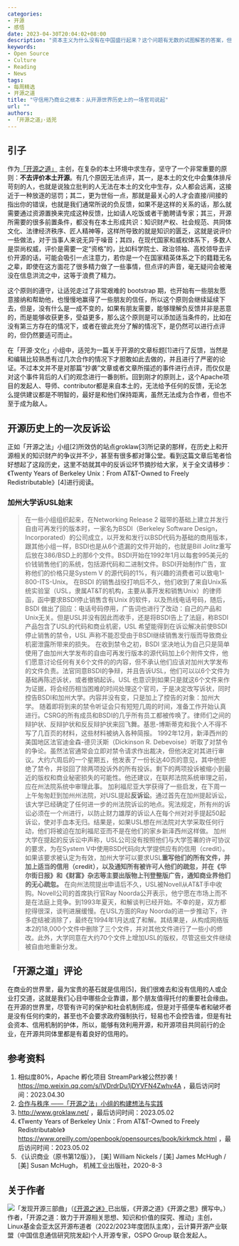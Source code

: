 ```yaml
---
categories:
- 开源
- 感悟
date: 2023-04-30T20:04:02+08:00
description: "资本主义为什么没有在中国盛行起来？这个问题有无数的试图解答的答案，但是历史是无法像计算机程序那样进行重演的，这也是科学不区分成功和失败，只有路径不同。为什么那么多的开源项目失败了？作为非科学实验，我们需要紧盯着哪些成功的项目！它们在关键的决策方面做对了什么！"
keywords:
- Open Source
- Culture
- Reading
- News
tags:
- 每周精选
- 开源之道
title: "守信用乃商业之根本：从开源世界历史上的一场官司说起"
url: ""
authors:
- 「开源之道」·适兕
---
```


## 引子

作为[「开源之道」](.) 主创，在复杂的本土环境中求生存，坚守了一个非常重要的原则：**不去评价本土开源**。有几个原因无法点评，其一，是本土的文化中会集体排斥苛刻的人，也就是说独立批判的人无法在本土的文化中生存，众人都会远离，这接近于一种放逐的惩罚；其二，更为世俗一点，那就是最关心的人才会直接/间接的指出你的错误，也就是我们通常所说的负反馈，如果不是这样的关系的话，那么就需要通过资源置换来完成这种反馈，比如请人吃饭或者干脆聘请专家；其三，开源所需要的很多前置条件，都没有在本土形成共识：知识财产权、社会规范、共同体文化、法律经济秩序、匠人精神等，这样所导致的就是知识的匮乏，这就是说评价一些做法，对于当事人来说无异于噪音；其四，在现代国家和威权体系下，多数人是崇尚权威，评价是需要一定“资格”的，比如科学院士、政治领袖、高校领导去评价开源的话，可能会吸引一点注意力，若你是一个在国家精英体系之下的籍籍无名之辈，即使在这方面花了很多精力做了一些事情，但点评的声音，毫无疑问会被淹没在信息洪流之中，这等于浪费了精力。

这个原则的遵守，让适兕走过了非常艰难的 bootstrap 期，也开始有一些朋友愿意接纳和帮助他，也慢慢地赢得了一些朋友的信任，所以这个原则会继续延续下去，但是，没有什么是一成不变的，如果有朋友需要，能够理解负反馈并非是恶意的，而是能够收获更多，受益更多，那么这个原则是可以添加适当条件的，比如在没有第三方存在的情况下，或者在彼此充分了解的情况下，是仍然可以进行点评的，但仍然要适可而止。

在「开源·文化」小组中，适兕为一篇关于开源的文章标题[1]进行了反馈，当然是和编辑比较熟悉有过几次合作的情况下才胆敢如此去做的，并且进行了严密的论证。不过本文并不是对那篇“抄袭”文章或者文章所描述的事件进行点评，而仅仅是对这个事件背后的人们的观念进行一番剖析。回到刚才的原则上，这个Apache项目的发起人、导师、contributor都是来自本土的，无法给予任何的反馈，无论怎么提供建议都是不明智的，最好是和他们保持距离，虽然无法成为合作者，但也不至于成为敌人。

## 开源历史上的一次反诉讼

正如「开源之法」小组[2]所效仿的站点groklaw[3]所记录的那样，在历史上和开源相关的知识财产的争议并不少，甚至有很多都对簿公堂。看到这篇文章后笔者恰好想起了这段历史，这里不妨就其中的反诉讼环节摘抄给大家，关于全文请移步：《Twenty Years of Berkeley Unix：From AT&T-Owned to Freely Redistributable》[4]进行阅读。

### 加州大学诉USL始末

> 在一些小组组织起来，在Networking Release 2 磁带的基础上建立并发行自由可再发行的版本时，一家名为BSDI（Berkeley Software Design，Incorporated）的公司成立，以开发和发行以BSD代码为基础的商用版本，跟其他小组一样，BSDI也是从6个遗漏的文件开始的，也就是Bill Jolitz重写后放在386/BSD上的那6个文件。BSDI开始在1992年1月以每套995美元的价钱销售他们的系统，包括源代码和二进制文件。BSDI开始制作广告，宣称他们的价格只是System V 的源代码的1%，有兴趣的消费者可以致电1-800-ITS-Unix。
> 在BSDI 的销售战役打响后不久，他们收到了来自Unix系统实验室（USL，隶属AT&T的机构，主要从事开发和销售Unix）的律师函，函中要求BSDI停止销售含有Unix 的软件，以及热线电话号码，随后，BSDI 做出了回应：电话号码停用，广告词也进行了改动：自己的产品和Unix无关。但是USL并没有因此而收手，还是将BSDI告上了法庭，称BSDI产品包含了USL的代码和商业机密，USL 希望能得到在诉讼解决前使BSDI停止销售的禁令，USL 声称不能忍受由于BSDI继续销售发行版而导致商业机密泄露所带来的损失。
> 在收到禁令之初，BSDI 坚决地认为自己只是简单使用了由加州大学发布的自由可再发行版本的源代码加上6个附件文件，他们愿意讨论任何有关6个文件的的内容，但不承认他们应该对加州大学发布的文件负责。法官同意BSDI的争辩，并且告诉USL，他们可以以6个文件为基础再陈述诉状，或者撤销起诉。USL 也意识到如果只是就这6个文件来作为证据，将会经历相当困难的时间处理这个官司，于是决定改写诉状，同时控告BSDI和加州大学。内容并没有变，只是加上了控告的对象：加州大学。
> 随着即将到来的禁令听证会只有短短几周的时间，准备工作开始认真进行。CSRG的所有成员和BSDI的几乎所有员工都被传唤了。律师们之间的辩护状、反辩护状和反反辩护状来回飞舞。基思-博斯蒂克和我个人不得不写了几百页的材料，这些材料被纳入各种简报。
> 1992年12月，新泽西州的美国地区法官迪金森-德贝沃斯（Dickinson R. Debevoise）听取了对禁令的争论。虽然法官通常会立即对禁令请求作出裁决，但他决定对其进行审议。大约六周后的一个星期五，他发表了一份长达40页的意见，其中他拒绝了禁令，并驳回了除两项投诉外的所有投诉。剩下的两项投诉被缩小到最近的版权和商业秘密损失的可能性。他还建议，在联邦法院系统审理之前，应在州法院系统中审理此事。
> 加利福尼亚大学获得了一些启发，在下周一上午匆匆赶到加州州法院，对USL提起**反诉讼**。通过首先在加州提起诉讼，该大学已经确定了任何进一步的州法院诉讼的地点。宪法规定，所有州的诉讼必须在一个州进行，以防止财力雄厚的诉讼人在每个州对对手提起50起诉讼，使对手血本无归。结果是，如果USL想在州法院对大学采取任何行动，他们将被迫在加利福尼亚而不是在他们的家乡新泽西州这样做。
> 加州大学在提起的反诉讼中声称，USL公司没有按照他们与大学签署的许可协议的要求，为在System V中使用BSD代码向大学提供应有的信用（credit）。如果该要求被认定为有效，加州大学可以要求USL**重写他们的所有文件，并加上适当的信用（credit），以及通知所有被许可人他们的疏忽，并在《华尔街日报》和《财富》杂志等主要出版物上刊登整版广告，通知商业界他们的无心疏忽。**
> 在向州法院提出申请后不久，USL被Novell从AT&T手中收购。Novell公司的首席执行官Ray Noorda公开表示，他宁愿在市场上而不是在法庭上竞争。到1993年夏天，和解谈判已经开始。不幸的是，双方都挖得很深，谈判进展缓慢。在USL方面的Ray Noorda的进一步推动下，许多症结被消除了，最终在1994年1月达成了和解。其结果是，从构成网络版本2的18,000个文件中删除了三个文件，并对其他文件进行了一些小的修改。此外，大学同意在大约70个文件上增加USL的版权，尽管这些文件继续被自由地重新分发。

## 「开源之道」评论

在商业的世界里，最为宝贵的基石就是信用[5]，我们很难去和没有信用的人或企业打交道，这就是我们心目中哪些企业靠谱，那个朋友值得托付的重要社会缘由。在开源的世界里，尽管有许可的保护和社会机制形成，但是对于搭便车者和破坏者是没有任何约束的，甚至也不会要求政府强制执行，轻易也不会控告谁，但是有社会资本、信用机制的护体，所以，能够有效利用开源，和开源项目共同前行的企业，在开源共同体里都是有着良好的信用的。



## 参考资料

1. 相似度80%，Apache 孵化项目 StreamPark被公然抄袭！ https://mp.weixin.qq.com/s/lVDrdrDu1jDYVFN4Zwhv4A ，最后访问时间：2023.04.30
2. [合作与秩序 ——「开源之法」小组的构建想法与实践](posts/os-license-and-copyleft/build-os-licensing-workgroup/)
3. http://www.groklaw.net/ ，最后访问时间：2023.05.02
4. 《Twenty Years of Berkeley Unix：From AT&T-Owned to Freely Redistributable》 https://www.oreilly.com/openbook/opensources/book/kirkmck.html ，最后访问时间：2023.05.02
5. 《认识商业（原书第12版）》， [美] William Nickels / [美] James McHugh / [美] Susan McHugh， 机械工业出版社，2020-8-3 


## 关于作者

![](/public/kuosi-face-of-os.png)「发现开源三部曲」（[《开源之迷》](posts/book-of-open-source/the-fascinating-of-open-source/)已出版，《开源之道》《开源之思》撰写中。）作者，「开源之道：致力于开源相关思想、知识和价值的探究、推动」主创，Linux基金会亚太区开源布道者（2022/2023年度团队主席），云计算开源产业联盟（中国信息通信研究院发起)个人开源专家，OSPO Group 联合发起人。
